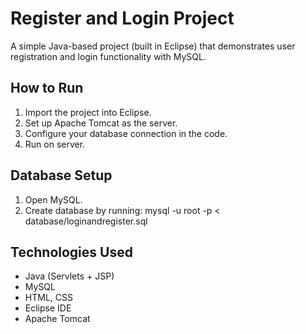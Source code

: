 # Register and Login Project

A simple Java-based project (built in Eclipse) that demonstrates user registration and login functionality with MySQL.

## How to Run
1. Import the project into Eclipse.
2. Set up Apache Tomcat as the server.
3. Configure your database connection in the code.
4. Run on server.

## Database Setup
1. Open MySQL.
2. Create database by running:
   mysql -u root -p < database/loginandregister.sql

## Technologies Used
- Java (Servlets + JSP)
- MySQL
- HTML, CSS
- Eclipse IDE
- Apache Tomcat
